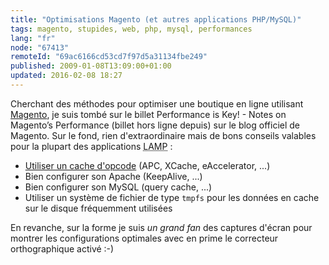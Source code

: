 ```yaml
---
title: "Optimisations Magento (et autres applications PHP/MySQL)"
tags: magento, stupides, web, php, mysql, performances
lang: "fr"
node: "67413"
remoteId: "69ac6166cd53cd7f97d5a31134fbe249"
published: 2009-01-08T13:09:00+01:00
updated: 2016-02-08 18:27
---
```


Cherchant des méthodes pour optimiser une boutique en ligne utilisant [Magento](http://www.magentocommerce.com), je suis tombé sur le billet Performance is Key! - Notes on Magento’s Performance (billet hors ligne depuis) sur le blog officiel de Magento. Sur le fond, rien d'extraordinaire mais de bons conseils valables pour la plupart des applications <abbr title="Linux Apache MySQL PHP">LAMP</abbr>  :

* [Utiliser un cache d'opcode](/post/benchmark-between-ez-publish-4-and-ez-publish-3-10-with-or-without-a-php-opcode-cache) (APC, XCache, eAccelerator, ...)
* Bien configurer son Apache (KeepAlive, ...)
* Bien configurer son MySQL (query cache, ...)
* Utiliser un système de fichier de type <code>tmpfs</code>
 pour les données en cache sur le disque fréquemment utilisées

En revanche, sur la forme je suis *un grand fan* des captures d'écran pour montrer les configurations optimales avec en prime le correcteur orthographique activé :-)

